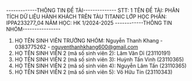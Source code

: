 -------------THÔNG TIN ĐỀ TÀI--------------
STT: 1
TÊN ĐỀ TÀI: PHÂN TÍCH DỮ LIỆU HÀNH KHÁCH TRÊN TÀU TITANIC
LỚP HỌC PHẦN: IPPA233277_04
NĂM HỌC: HK 1/2024-2025
------------THÔNG TIN NHÓM----------------
1. HỌ TÊN SINH VIÊN TRƯỞNG NHÓM: Nguyễn Thanh Khang - 0383775262 - nguyenthanhkhang600@gmail.com
2. HỌ TÊN SINH VIÊN 2 (mã số sinh viên 2): Lâm Văn Dỉ (23110191)
4. HỌ TÊN SINH VIÊN 2 (mã số sinh viên 3): Huỳnh Tấn Vinh (23110365)
5. HỌ TÊN SINH VIÊN 2 (mã số sinh viên 4): Nguyễn Lâm Tấn (23110365)
6. HỌ TÊN SINH VIÊN 2 (mã số sinh viên 5): Võ Hữu Tín (23110343)
